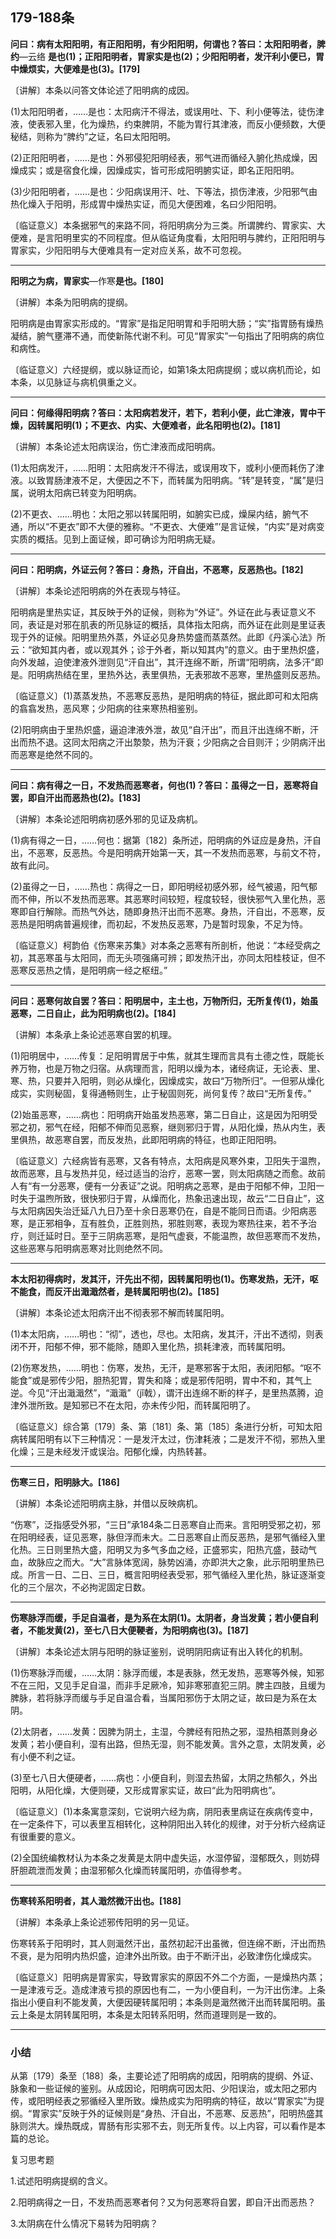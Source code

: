 ## 179-188条

**问曰：病有太阳阳明，有正阳阳明，有少阳阳明，何谓也？答曰：太阳阳明者，脾约**—云络  **是也(1)；正阳阳明者，胃家实是也(2)；少阳阳明者，发汗利小便已，胃中燥烦实，大便难是也(3)。[179]**

〔讲解〕本条以问答文体论述了阳明病的成因。

(1)太阳阳明者，……是也：太阳病汗不得法，或误用吐、下、利小便等法，徒伤津液，使表邪入里，化为燥热，约束脾阴，不能为胃行其津液，而反小便频数，大便秘结，则称为“脾约”之证，名曰太阳阳明。

(2)正阳阳明者，……是也：外邪侵犯阳明经表，邪气进而循经入腑化热成燥，因燥成实；或是宿食化燥，因燥成实，皆可形成阳明腑实证，即名正阳阳明。

(3)少阳阳明者，……是也：少阳病误用汗、吐、下等法，损伤津液，少阳邪气由热化燥入于阳明，形成胃中燥热实证，而见大便困难，名曰少阳阳明。

〔临证意义〕本条据邪气的来路不同，将阳明病分为三类。所谓脾约、胃家实、大便难，是言阳明里实的不同程度。但从临证角度看，太阳阳明与脾约，正阳阳明与胃家实，少阳阳明与大便难具有一定对应关系，故不可忽视。

------

**阳明之为病，胃家实**—作寒**是也。[180]**

〔讲解〕本条为阳明病的提纲。

阳明病是由胃家实形成的。“胃家”是指足阳明胃和手阳明大肠；“实”指胃肠有燥热凝结，腑气壅滞不通，而使新陈代谢不利。可见“胃家实”一句指出了阳明病的病位和病性。

〔临证意义〕六经提纲，或以脉证而论，如第1条太阳病提纲；或以病机而论，如本条，以见脉证与病机俱重之义。

------

**问曰：何缘得阳明病？答曰：太阳病若发汗，若下，若利小便，此亡津液，胃中干燥，因转属阳明(1)；不更衣、内实、大便难者，此名阳明也(2)。[181]**

〔讲解〕本条论述太阳病误治，伤亡津液而成阳明病。

(1)太阳病发汗，……阳明：太阳病发汗不得法，或误用攻下，或利小便而耗伤了津液。以致胃肠津液不足，大便因之不下，而转属为阳明病。“转”是转变，“属”是归属，说明太阳病已转变为阳明病。

(2)不更衣、……明也：太阳之邪以转属阳明，如腑实已成，燥屎内结，腑气不通，所以“不更衣”即不大便的雅称。“不更衣、大便难”’是言证候，“内实”是对病变实质的概括。见到上面证候，即可确诊为阳明病无疑。

------

**问曰：阳明病，外证云何？答曰：身热，汗自出，不恶寒，反恶热也。[182]**

〔讲解〕本条论述阳明病的外在表现与特征。

阳明病是里热实证，其反映于外的证候，则称为“外证”。外证在此与表证意义不同，表证是对邪在肌表的所见脉证的概括，具体指太阳病，而外证在此则是里证表现于外的证候。阳明里热外蒸，外证必见身热势盛而蒸蒸然。此即《丹溪心法》所云：“欲知其内者，或以观其外；诊于外者，斯以知其内”的意义。由于里热炽盛，向外发越，迫使津液外泄则见“汗自出”，其汗连绵不断，所谓“阳明病，法多汗”即是。阳明病热结在里，里热外达，表里俱热，无表邪故不恶寒，里热盛则反恶热。

〔临证意义〕(1)蒸蒸发热，不恶寒反恶热，是阳明病的特征，据此即可和太阳病的翕翕发热，恶风寒；少阳病的往来寒热相鉴别。

(2)阳明病由于里热炽盛，逼迫津液外泄，故见“自汗出”，而且汗出连绵不断，汗出而热不退。这同太阳病之汗出漐漐，热为汗衰；少阳病之合目则汗；少阴病汗出而恶寒是绝然不同的。

------

**问曰：病有得之一日，不发热而恶寒者，何也(1)？答曰：虽得之一日，恶寒将自罢，即自汗出而恶热也(2)。[183]**

〔讲解〕本条论述阳明病初感外邪的见证及病机。

(1)病有得之一日，……何也：据第〔182〕条所述，阳明病的外证应是身热，汗自出，不恶寒，反恶热。今是阳明病开始第一天，其一不发热而恶寒，与前文不符，故有此问。

(2)虽得之一日，……热也：病得之一日，即阳明经初感外邪，经气被遏，阳气郁而不伸，所以不发热而恶寒。其恶寒时间较短，程度较轻，很快邪气入里化热，恶寒即自行解除。而热气外达，随即身热汗出而不恶寒。身热，汗自出，不恶寒，反恶热是阳明病普遍规律，而初起，不发热反恶寒，乃是暂时现象，不足为恃。

〔临证意义〕柯韵伯《伤寒来苏集》对本条之恶寒有所剖析，他说：“本经受病之初，其恶寒虽与太阳同，而无头项强痛可辨；即发热汗出，亦同太阳桂枝证，但不恶寒反恶热之情，是阳明病一经之枢纽。”

------

**问曰：恶寒何故自罢？答曰：阳明居中，主土也，万物所归，无所复传(1)，始虽恶寒，二日自止，此为阳明病也(2)。[184]**

〔讲解〕本条承上条论述恶寒自罢的机理。

(1)阳明居中，……传复：足阳明胃居于中焦，就其生理而言具有土德之性，既能长养万物，也是万物之归宿。从病理而言，阳明以燥为本，诸经病证，无论表、里、寒、热，只要并入阳明，则必从燥化，因燥成实，故曰“万物所归”。一但邪从燥化成实，实则秘固，复得通畅则生，止于秘固则死，尚何复传？故曰“无所复传。”

(2)始虽恶寒，……病也：阳明病开始虽发热恶寒，第二日自止，这是因为阳明受邪之初，邪气在经，阳郁不伸而见恶察，继则邪归于胃，从阳化燥，热从内生，表里俱热，故恶寒自罢，而反发热，此即阳明病的特征，也即正阳阳明。

〔临证意义〕六经病皆有恶寒，又各有特点，太阳病是风寒外束，卫阳失于温煦，故而恶寒，且与发热并见，经过适当的治疗，恶寒一罢，则太阳病随之而愈。故前人有“有一分恶寒，便有一分表证”之说。阳明病之恶寒，是由于阳郁不伸，卫阳一时失于温煦所致，很快邪归于胃，从燥而化，热象迅速出现，故云“二日自止”，这与太阳病因失治迁延八九日乃至十余日恶寒仍在，自是不能同日而语。少阳病恶寒，是正邪相争，互有胜负，正胜则热，邪胜则寒，表现为寒热往来，若不予治疗，则迁延时日。至于三阴病恶寒，是阳气虚衰，不能温煦，故但恶寒而不发热，这些恶寒与阳明病恶寒对比则绝然不同。

------

**本太阳初得病时，发其汗，汗先出不彻，因转属阳明也(1)。伤寒发热，无汗，呕不能食，而反汗出濈濈然者，是转属阳明也(2)。[185]**

〔讲解〕本条论述太阳病汗出不彻表邪不解而转属阳明。

(1)本太阳病，……明也：“彻”，透也，尽也。太阳病，发其汗，汗出不透彻，则表闭不开，阳郁不伸，邪不能除，随即入里化热，损耗津液，而转属阳明。

(2)伤寒发热，……明也：伤寒，发热，无汗，是寒邪客于太阳，表闭阳郁。“呕不能食”或是邪传少阳，胆热犯胃，胃失和降；或是邪传阳明，胃中不和，其气上逆。今见“汗出濈濈然”，“濈濈”（jǐ戟），谓汗出连绵不断的样子，是里热蒸腾，迫津外泄所致。是知邪已不在太阳，亦未传少阳，而转属阳明了。

〔临证意义〕综合第〔179〕条、第〔181〕条、第〔185〕条进行分析，可知太阳病转属阳明有以下三种情况：一是发汗太过，伤津耗液；二是发汗不彻，邪热入里化燥；三是未经发汗或误治。阳郁化燥，内热转甚。

------

**伤寒三日，阳明脉大。[186]**

〔讲解〕本条论述阳明病主脉，并借以反映病机。

“伤寒”，泛指感受外邪，“三日”承184条二日恶寒自止而来。言阳明受邪之初，邪在阳明经表，证见恶寒，脉但浮而未大。二日恶寒自止而反恶热，是邪气循经入里化热。三日则里热大盛，阳明又为多气多血之经，正盛邪实，阳热亢盛，鼓动气血，故脉应之而大。“大”言脉体宽阔，脉势凶涌，亦即洪大之象，此示阳明里热已成。所言一日、二日、三日，概言阳明经表受邪，邪气循经入里化热，脉证逐渐变化的三个层次，不必拘泥固定日数。

------

**伤寒脉浮而缓，手足自温者，是为系在太阴(1)。太阴者，身当发黄；若小便自利者，不能发黄(2)，至七八日大便鞕者，为阳明病也(3)。[187]**

〔讲解〕本条论述太阴与阳明的脉证鉴别，说明阴阳病证有出入转化的机制。

(1)伤寒脉浮而缓，……太阴：脉浮而缓，本是表脉，然无发热，恶寒等外候，知邪不在三阳，又见手足自温，而非手足厥冷，知非寒邪直犯三阴。脾主四肢，且缓为脾脉，若将脉浮而缓与手足自温合看，当属阳邪伤于太阴之证，故曰是为系在太阴。

(2)太阴者，……发黄：因脾为阴土，主湿，今脾经有阳热之邪，湿热相蒸则身必发黄；若小便自利，湿有出路，但热无湿，则不能发黄。言外之意，太阴发黄，必有小便不利之证。

(3)至七八日大便硬者，……病也：小便自利，则湿去热留，太阴之热郁久，外出阳明，从阳化燥，大便则硬，又形成胃家实证，故曰“此为阳明病也”。

〔临证意义〕(1)本条寓意深刻，它说明六经为病，阴阳表里病证在疾病传变中，在一定条件下，可以表里互相转化，这种阴阳出入转化的规律，对于分析六经病证有很重要的意义。

(2)全国统编教材认为本条之发黄是太阴中虚失运，水湿停留，湿郁既久，则妨碍肝胆疏泄而发黄；由湿邪郁久化燥而转属阳明，亦值得参考。

------

**伤寒转系阳明者，其人濈然微汗出也。[188]**

〔讲解〕本条承上条论述邪传阳明的另一见证。

伤寒转系于阳明时，其人则濈然汗出，虽然初起汗出虽微，但连绵不断，汗出而热不衰，是为阳明内热炽盛，迫津外出所致。由于不断汗出，必致津伤化燥成实。

〔临证意义〕阳明病是胃家实，导致胃家实的原因不外二个方面，一是燥热内蒸；一是津液亏乏。造成津液亏损的原因也有二，一为小便自利，一为汗出伤津。上条指出小便自利不能发黄，大便因硬转属阳明；本条则是濈然微汗出而转属阳明。虽云上条是太阴转属阳明，本条是太阳转系阳明，然而道理则是一致的。

------

### **小结**

从第〔179〕条至〔188〕条，主要论述了阳明病的成因，阳明病的提纲、外证、脉象和一些证候的鉴别。从成因论，阳明病可因太阳、少阳误治，或太阳之邪内传，或阳明经表之邪循经入里所致。燥热成实为阳明病的特征，故以“胃家实”为提纲。“胃家实”反映于外的证候则是“身热、汗自出，不恶寒、反恶热”，阳明热盛其脉则洪大。燥热既成，胃肠有形实邪不去，则无所复传。以上内容，可以看作是本篇的总论。

复习思考题

1.试述阳明病提纲的含义。

2.阳明病得之一日，不发热而恶寒者何？又为何恶寒将自罢，即自汗出而恶热？

3.太阴病在什么情况下易转为阳明病？
